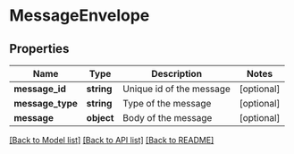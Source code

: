 # MessageEnvelope

## Properties
Name | Type | Description | Notes
------------ | ------------- | ------------- | -------------
**message_id** | **string** | Unique id of the message | [optional] 
**message_type** | **string** | Type of the message | [optional] 
**message** | **object** | Body of the message | [optional] 

[[Back to Model list]](../README.md#documentation-for-models) [[Back to API list]](../README.md#documentation-for-api-endpoints) [[Back to README]](../README.md)


